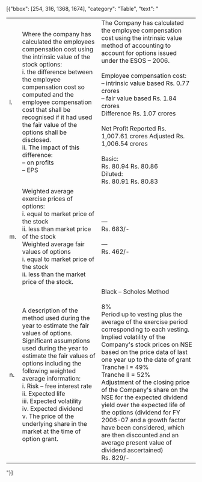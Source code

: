 [{"bbox": [254, 316, 1368, 1674], "category": "Table", "text": "<table><tr><td>l.</td><td>Where the company has calculated the employees compensation cost using the intrinsic value of the stock options:<br/>i. the difference between the employee compensation cost so computed and the employee compensation cost that shall be recognised if it had used the fair value of the options shall be disclosed.<br/>ii. The impact of this difference:<br/>– on profits<br/>– EPS</td><td>The Company has calculated the employee compensation cost using the intrinsic value method of accounting to account for options issued under the ESOS – 2006.<br/><br/>Employee compensation cost:<br/>– intrinsic value based Rs. 0.77 crores<br/>– fair value based Rs. 1.84 crores<br/>Difference Rs. 1.07 crores<br/><br/>Net Profit Reported Rs. 1,007.61 crores Adjusted Rs. 1,006.54 crores<br/><br/>Basic:<br/>Rs. 80.94 Rs. 80.86<br/>Diluted:<br/>Rs. 80.91 Rs. 80.83</td></tr><tr><td>m.</td><td>Weighted average exercise prices of options:<br/>i. equal to market price of the stock<br/>ii. less than market price of the stock<br/>Weighted average fair values of options<br/>i. equal to market price of the stock<br/>ii. less than the market price of the stock.</td><td>—<br/>Rs. 683/-<br/><br/>—<br/>Rs. 462/-</td></tr><tr><td>n.</td><td>A description of the method used during the year to estimate the fair values of options.<br/>Significant assumptions used during the year to estimate the fair values of options including the following weighted average information:<br/>i. Risk – free interest rate<br/>ii. Expected life<br/>iii. Expected volatility<br/>iv. Expected dividend<br/>v. The price of the underlying share in the market at the time of option grant.</td><td>Black – Scholes Method<br/><br/>8%<br/>Period up to vesting plus the average of the exercise period corresponding to each vesting.<br/>Implied volatility of the Company's stock prices on NSE based on the price data of last one year up to the date of grant<br/>Tranche I = 49%<br/>Tranche II = 52%<br/>Adjustment of the closing price of the Company's share on the NSE for the expected dividend yield over the expected life of the options (dividend for FY 2006-07 and a growth factor have been considered, which are then discounted and an average present value of dividend ascertained)<br/>Rs. 829/-</td></tr></table>"}]
